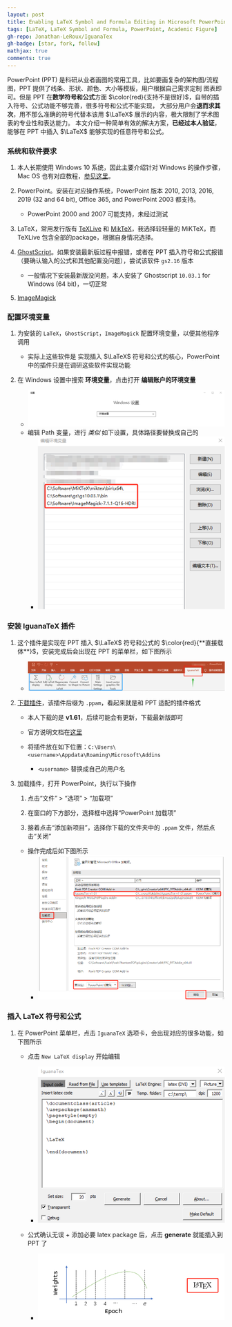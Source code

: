 ```yaml
---
layout: post
title: Enabling LaTeX Symbol and Formula Editing in Microsoft PowerPoint
tags: [LaTeX, LaTeX Symbol and Formula, PowerPoint, Academic Figure]
gh-repo: Jonathan-LeRoux/IguanaTex
gh-badge: [star, fork, follow]
mathjax: true
comments: true
---
```


PowerPoint (PPT) 是科研从业者画图的常用工具，比如要画复杂的架构图/流程图，PPT 提供了线条、形状、颜色、大小等模板，用户根据自己需求定制
图表即可。但是 PPT 在**数学符号和公式**方面 $\color{red}{支持不是很好}$，自带的插入符号、公式功能不够完善，很多符号和公式不能实现，
大部分用户会**退而求其次**，用不那么准确的符号代替本该用 $\LaTeX$ 展示的内容，极大限制了学术图表的专业性和表达能力。
本文介绍一种简单有效的解决方案，**已经过本人验证**，能够在 PPT 中插入 $\LaTeX$ 能够实现的任意符号和公式。



### 系统和软件要求
1. 本人长期使用 Windows 10 系统，因此主要介绍针对 Windows 的操作步骤，Mac OS 也有对应教程，[参见这里](https://github.com/Jonathan-LeRoux/IguanaTex)。

2. PowerPoint。安装在对应操作系统，PowerPoint 版本 2010, 2013, 2016, 2019 (32 and 64 bit), Office 365, and PowerPoint 2003 都支持。
    - PowerPoint 2000 and 2007 可能支持，未经过测试

3. LaTeX，常用发行版有 [TeXLive](https://www.tug.org/texlive/) 和 [MikTeX](http://miktex.org/)，我选择较轻量的 MiKTeX，而 TeXLive 包含全部的package，根据自身情况选择。

4. [GhostScript](http://www.ghostscript.com/download/gsdnld.html)。如果安装最新版过程中报错，或者在 PPT 插入符号和公式报错（要确认输入的公式和其他配置没问题），尝试该软件 `gs2.16` 版本
    - 一般情况下安装最新版没问题，本人安装了 Ghostscript `10.03.1` for Windows (64 bit)，一切正常

5. [ImageMagick](https://www.imagemagick.org/script/download.php#windows)

### 配置环境变量
1. 为安装的 `LaTeX`，`GhostScript`，`ImageMagick` 配置环境变量，以便其他程序调用 
    - 实际上这些软件是 实现插入 $\LaTeX$ 符号和公式的核心，PowerPoint 中的插件只是在调研这些软件实现功能

2. 在 Windows 设置中搜索 **环境变量**，点击打开 **编辑账户的环境变量**
    - ![alt text](../img/post/ppt_latex_fig1.png)
    - 编辑 Path 变量，进行 _类似_ 如下设置，具体路径要替换成自己的
        - ![alt text](../img/post/ppt_latex_fig2.png)

### 安装 IguanaTeX 插件
1. 这个插件是实现在 PPT 插入 $\LaTeX$ 符号和公式的 $\color{red}{**直接载体**}$，安装完成后会出现在 PPT 的菜单栏，如下图所示
    - ![](../img/post/ppt_latex_fig3.png)

2. [下载插件](https://github.com/Jonathan-LeRoux/IguanaTex/releases)，该插件后缀为 `.ppam`，看起来就是和 PPT 适配的插件格式
    - 本人下载的是 **v1.61**，后续可能会有更新，下载最新版即可
    - 官方说明文档在[这里](https://github.com/Jonathan-LeRoux/IguanaTex)

    - 将插件放在如下位置：`C:\Users\<username>\Appdata\Roaming\Microsoft\Addins`
        - `<username>` 替换成自己的用户名

3. 加载插件，打开 PowerPoint，执行以下操作
    1. 点击“文件” > “选项” > “加载项”

    2. 在窗口的下方部分，选择框中选择“PowerPoint 加载项”

    3. 接着点击“添加新项目”，选择你下载的文件夹中的 `.ppam` 文件，然后点击“关闭”

    - 操作完成后如下图所示
        - ![](../img/post/ppt_latex_fig4.png)

### 插入 LaTeX 符号和公式
1. 在 PowerPoint 菜单栏，点击 `IguanaTeX` 选项卡，会出现对应的很多功能，如下图所示
    - 点击 `New LaTeX display` 开始编辑
        - ![](../img/post/ppt_latex_fig5.png)

    - 公式确认无误 + 添加必要 latex package 后，点击 **generate** 就能插入到 PPT 了
        - ![](../img/post/ppt_latex_fig6.png)